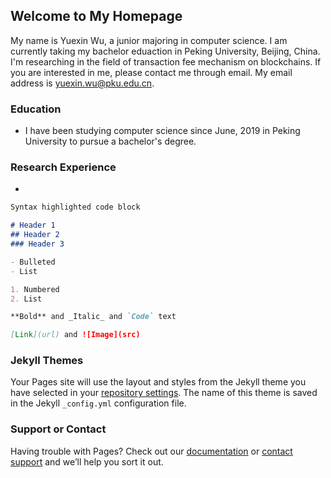 ## Welcome to My Homepage

My name is Yuexin Wu, a junior majoring in computer science. I am currently taking my bachelor eduaction in Peking University, Beijing, China. I'm researching in the field of transaction fee mechanism on blockchains. If you are interested in me, please contact me through email. My email address is yuexin.wu@pku.edu.cn.

### Education

* I have been studying computer science since June, 2019 in Peking University to pursue a bachelor's degree.

### Research Experience

* 





```markdown
Syntax highlighted code block

# Header 1
## Header 2
### Header 3

- Bulleted
- List

1. Numbered
2. List

**Bold** and _Italic_ and `Code` text

[Link](url) and ![Image](src)
```



### Jekyll Themes

Your Pages site will use the layout and styles from the Jekyll theme you have selected in your [repository settings](https://github.com/BettyWuPKU/BettyWuPKU/settings/pages). The name of this theme is saved in the Jekyll `_config.yml` configuration file.

### Support or Contact

Having trouble with Pages? Check out our [documentation](https://docs.github.com/categories/github-pages-basics/) or [contact support](https://support.github.com/contact) and we’ll help you sort it out.
